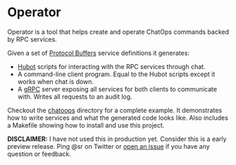Operator
========

Operator is a tool that helps create and operate ChatOps commands backed by RPC
services.

Given a set of [Protocol Buffers][protobuf] service definitions it generates:

- [Hubot][] scripts for interacting with the RPC services through chat.
- A command-line client program. Equal to the Hubot scripts except it works when
chat is down.
- A [gRPC][] server exposing all services for both clients to communicate with.
Writes all requests to an audit log.

Checkout the [chatoops](/chatoops) directory for a complete example. It
demonstrates how to write services and what the generated code looks like. Also
includes a Makefile showing how to install and use this project.

**DISCLAIMER:** I have not used this in production yet. Consider this is a early
preview release. Ping @sr on Twitter or [open an issue][i] if you have any
question or feedback.

[protobuf]: https://developers.google.com/protocol-buffers/docs/proto3#services
[Hubot]: https://github.com/
[gRPC]: http://www.grpc.io/
[i]: https://github.com/sr/operator/issues/new
